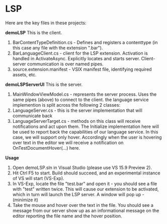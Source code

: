# LSP
Here are the key files in these projects:

__demoLSP__
This is the client.
1) BarContentTypeDefinition.cs - Defines and registers a contenttype (in this case any file with the extension ".bar").
2) BarLanguageClient.cs - client for the LSP extension. Activation is handled in ActivateAsync. Explicitly locates and starts server. Client-server communication is over named pipes.
3) source.extension.manifest - VSIX manifest file, identifying required assets, etc.

__demoLSPServerUI__
This is the server.
1) MainWindowViewModel.cs - represents the server process. Uses the same pipes (above) to connect to the client.
the language service implemention is split across the following 2 classes:
2) LanguageServer.cs - this is the server implementation that will communicate back
3) LanguageServerTarget.cs - methods on this class will receive notifications and act upon them. The Initialize implementation here will be used to report back the capabilities of our language service. In this case, we will support only hover. Accordingly when the user is hovering over text in the editor we will receive a notification on OnTestDocumentHover(...) here.

__Usage__
1) Open demoLSP.sln in Visual Studio (please use VS 15.9 Preview 2).
2) Hit Ctrl F5 to start. Build should succeed, and an experimental instance of VS will start (VS-Exp).
3) In VS-Exp, locate the file "test.bar" and open it - you should see a file with "test" written twice.
This will cause our extension to be activated, which in turn will launch the LSP server. A window will pop up -(minimize it)
4) Take the mouse and hover over the text in the file.
You should see a message from our server show up as an informational message on the editor reporting the file name and the hover position.
